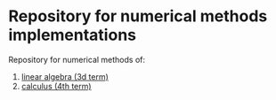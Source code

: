 # Repository for numerical methods implementations
Repository for numerical methods of:
1. [linear algebra (3d term)](./linear-algebra)
2. [calculus (4th term)](./analysis)
